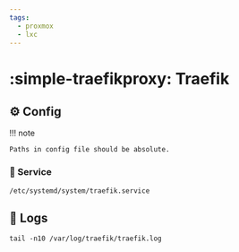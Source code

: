 ```yaml
---
tags:
  - proxmox
  - lxc
---
```

# :simple-traefikproxy: Traefik

## :gear: Config

!!! note

    Paths in config file should be absolute.

### :handshake: Service

```shell
/etc/systemd/system/traefik.service
```

## :file_folder: Logs

```shell
tail -n10 /var/log/traefik/traefik.log
```
